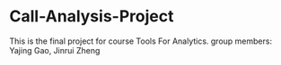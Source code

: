 # Call-Analysis-Project
This is the final project for course Tools For Analytics. 
group members: Yajing Gao, Jinrui Zheng 
